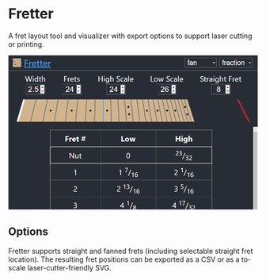 # Fretter

A fret layout tool and visualizer with export options to support laser cutting or printing.

![Image of the utility being used to design a guitar neck](fretter.png)

## Options

Fretter supports straight and fanned frets (including selectable straight fret location). The resulting fret positions can be exported as a CSV or as a to-scale laser-cutter-friendly SVG.
